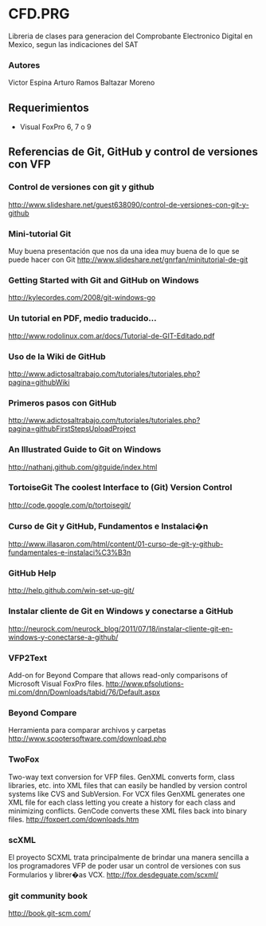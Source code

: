 # CFD.PRG

Libreria de clases para generacion del Comprobante Electronico Digital en Mexico, segun las indicaciones del SAT

### Autores
Victor Espina
Arturo Ramos
Baltazar Moreno

## Requerimientos
- Visual FoxPro 6, 7 o 9

## Referencias de Git, GitHub y control de versiones con VFP

### Control de versiones con git y github
http://www.slideshare.net/guest638090/control-de-versiones-con-git-y-github

### Mini-tutorial Git
Muy buena presentación que nos da una idea muy buena de lo que se puede hacer con Git
http://www.slideshare.net/gnrfan/minitutorial-de-git

### Getting Started with Git and GitHub on Windows
http://kylecordes.com/2008/git-windows-go

### Un tutorial en PDF, medio traducido...
http://www.rodolinux.com.ar/docs/Tutorial-de-GIT-Editado.pdf

### Uso de la Wiki de GitHub
http://www.adictosaltrabajo.com/tutoriales/tutoriales.php?pagina=githubWiki

### Primeros pasos con GitHub
http://www.adictosaltrabajo.com/tutoriales/tutoriales.php?pagina=githubFirstStepsUploadProject

### An Illustrated Guide to Git on Windows
http://nathanj.github.com/gitguide/index.html

### TortoiseGit The coolest Interface to (Git) Version Control
http://code.google.com/p/tortoisegit/

### Curso de Git y GitHub, Fundamentos e Instalaci�n
http://www.illasaron.com/html/content/01-curso-de-git-y-github-fundamentales-e-instalaci%C3%B3n

### GitHub Help
http://help.github.com/win-set-up-git/

### Instalar cliente de Git en Windows y conectarse a GitHub
http://neurock.com/neurock_blog/2011/07/18/instalar-cliente-git-en-windows-y-conectarse-a-github/

### VFP2Text
Add-on for Beyond Compare that allows read-only comparisons of Microsoft Visual FoxPro files. 
http://www.pfsolutions-mi.com/dnn/Downloads/tabid/76/Default.aspx

### Beyond Compare
Herramienta para comparar archivos y carpetas
http://www.scootersoftware.com/download.php

### TwoFox
Two-way text conversion for VFP files. GenXML converts form, class libraries, etc. into XML files that can easily be handled by version control systems like CVS and SubVersion. For VCX files GenXML generates one XML file for each class letting you create a history for each class and minimizing conflicts. GenCode converts these XML files back into binary files. 
http://foxpert.com/downloads.htm

### scXML
El proyecto SCXML trata principalmente de brindar una manera sencilla a los programadores VFP de poder usar un control de versiones con sus Formularios y librer�as VCX.
http://fox.desdeguate.com/scxml/

### git community book
http://book.git-scm.com/
